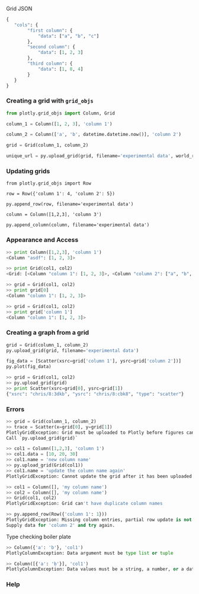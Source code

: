 
Grid JSON

```python
{
   "cols": {
        "first column": {
            "data": ["a", "b", "c"]
        },
        "second column": {
            "data": [1, 2, 3]
        },
        "third column": {
            "data": [1, 8, 4]
        }
   }
}
```

### Creating a grid with `grid_objs`

```python
from plotly.grid_objs import Column, Grid

column_1 = Column([1, 2, 3], 'column 1')

column_2 = Column(['a', 'b', datetime.datetime.now()], 'column 2')

grid = Grid(column_1, column_2)

unique_url = py.upload_grid(grid, filename='experimental data', world_readable=True)
```

### Updating grids

```
from plotly.grid_objs import Row

row = Row({'column 1': 4, 'column 2': 5})

py.append_row(row, filename='experimental data')
```

```
column = Column([1,2,3], 'column 3')

py.append_column(column, filename='experimental data')
```


### Appearance and Access

```python
>> print Column([1,2,3], 'column 1')
<Column "asdf": [1, 2, 3]>
```

```python
>> print Grid(col1, col2)
<Grid: [<Column "column 1": [1, 2, 3]>, <Column "column 2": ["a", "b", "c"]>]>
```

```python
>> grid = Grid(col1, col2)
>> print grid[0]
<Column "column 1": [1, 2, 3]>
```

```python
>> grid = Grid(col1, col2)
>> print grid['column 1']
<Column "column 1": [1, 2, 3]>
```

### Creating a graph from a grid

```python
grid = Grid(column_1, column_2)
py.upload_grid(grid, filename='experimental data')

fig_data = [Scatter(xsrc=grid['column 1'], ysrc=grid['column 2'])]
py.plot(fig_data)
```

```python
>> grid = Grid(col1, col2)
>> py.upload_grid(grid)
>> print Scatter(xsrc=grid[0], ysrc=grid[1])
{"xsrc": "chris/8:3dkb", "ysrc": "chris/8:cbk8", "type": "scatter"}
```

### Errors
```python
>> grid = Grid(column_1, column_2)
>> trace = Scatter(x=grid[0], y=grid[1])
PlotlyGridException: Grid must be uploaded to Plotly before figures can be created.
Call `py.upload_grid(grid)`
```

```python
>> col1 = Column([1,2,3], 'column 1')
>> col1.data = [10, 20, 30]
>> col1.name = 'new column name'
>> py.upload_grid(Grid(col1))
>> col1.name = 'update the column name again'
PlotlyGridException: Cannot update the grid after it has been uploaded to Plotly
```

```python
>> col1 = Column([], 'my column name')
>> col2 = Column([], 'my column name')
>> Grid(col1, col2)
PlotlyGridException: Grid can't have duplicate column names
```

```python
>> py.append_row(Row({'column 1': 1}))
PlotlyGridException: Missing column entries, partial row update is not supported.
Supply data for 'column 2' and try again.
```


Type checking boiler plate
```python
>> Column({'a': 'b'}, 'col1')
PlotlyColumnException: Data argument must be type list or tuple
```

```python
>> Column([{'a': 'b'}], 'col1')
PlotlyColumnException: Data values must be a string, a number, or a datetime
```


### Help

```python

```
